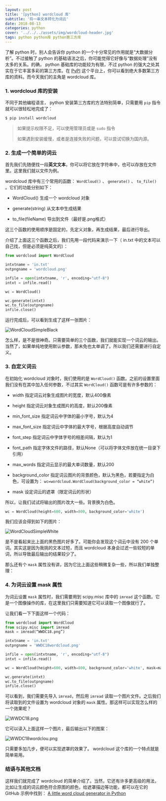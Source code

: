 ```yaml
---
layout: post
title: '[python] wordcloud 库'
subtitle: '将一串文本转化为词云'
date: 2018-08-13
categories: python
cover: '../../../assets/img/wordcloud-header.jpg'
tags: python python库 python第三方库
---
```


了解 python 时，别人会告诉你 python 的一个十分常见的作用就是“大数据分析”。不过接触了 python 的基础语法之后，你可能觉得它好像与“数据处理”没有太多的关系。的确， python 基础库的功能较为有限，不过 python 的强大之处其实在于它丰富多彩的第三方库。在 [PyPI](https://pypi.org) 这个平台上，你可以看到绝大多数第三方库的资料。而今天我们的主角是 wordcloud 库。

### 1. wordcloud 库的安装

不同于其他编程语言， python 安装第三方库的方法特别简单，只需要用 `pip` 指令就可以很轻松地完成了：

```bash
$ pip install wordcloud
```

> 如果提示权限不足，可以使用管理员或是 `sudo` 指令
>
> 如果遇到安装缓慢，或者是连接失败的问题，可以尝试切换为国内源。

### 2. 生成一个简单的词云

首先我们先随便找一段**英文文本**，你可以将它放在字符串中，也可以存放在文件里。这里我们就以文件为例。

wordcloud 库中有三个常用的函数： `WordCloud()` 、 `generate()` 、 `to_file()` 。它们的功能分别如下：

-   WordCloud() 生成一个 wordcloud 对象

-   generate(string) 从文本中生成结果

-   to_file(fileName) 导出到文件（最好是.png格式）

这三个函数的使用顺序是固定的，先定义对象，再生成结果，最后进行导出。

介绍了上面这三个函数之后，我们先用一段代码来演示一下（ in.txt 中的文本可以自己找，但是必须是纯英文的）：

```python
from wordcloud import WordCloud

intxtname = 'in.txt'
outpngname = 'wordcloud.png'

infile = open(intxtname, 'r', encoding="utf-8")
intxt = infile.read()

wc = WordCloud()

wc.generate(intxt)
wc.to_file(outpngname)
infile.close()
```

运行完成后，可以看到生成了这样一张图片：

![WordCloudSimpleBlack](../../../assets/screenshot/wordcloud-1.png)

怎么样，是不是很神奇。只需要简单的三个函数，我们就能实现一个词云的输出。当然了，如果单纯地使用默认参数，那未免也太单调了。所以我们还需要进行自定义。

### 3. 自定义词云

在初始化 wordcloud 对象时，我们使用的是 `WordCloud()` 函数。之前的设置里面我们没有在其中加入任何参数，不过其实 `WordCloud()` 函数可是有许多参数的：

-   width
    指定词云对象生成图片的宽度，默认400像素

-   height
    指定词云对象生成图片的高度，默认200像素

-   min_font_size
    指定词云中字体的最小字号，默认为4

-   max_font_size
    指定词云中字体的最大字号，根据高度自动调节

-   font_step
    指定词云中字体字号的相差间隔，默认为1

-   font_path
    指定字体文件的路径，默认None（可以将字体文件放在统一目录下引用）

-   max_words
    指定词云显示的最大单词数量，默认200

-   background_color
    指定词云图片的背景颜色，默认为黑色，若要指定为白色，可设置为：
    `wc=wordcloud.WordCloud(background_color = “white”)`

-   mask
    设定词云的遮罩（限定词云的形状）

所以，让我们试试将输出的图片改大一些。背景换为白色。

```python
wc = WordCloud(height=600, width=800, background_color='white')
```

我们应该会得到如下的图片：

![WordCloudSimpleWhite](../../../assets/screenshot/wordcloud-2.png)

是不是看起来比上面的黑色图片好多了。可能你会发现这个词云中没有 200 个单词。其实这是因为我挑的文本过短，而且 wordcloud 本身会过滤一些较短的单词，所以导致最后输出的结果较少了。

那么还有个 `mask` 属性没有讲，因为它比上面这些稍微复杂一些，所以我们单独整理：

### 4. 为词云设置 mask 属性

为词云设置 `mask` 属性时，我们需要用到 scipy.misc 库中的 `imread` 这个函数。它是一个图像操作的库，在这里我们只需要知道它可以读取一个图像就行了。

让我们看一下下面这样一个代码：

```python
from wordcloud import WordCloud
from scipy.misc import imread
mask = imread(“WWDC18.png”)

intxtname = 'in.txt'
outpngname = 'WWDC18wordcloud.png'

infile = open(intxtname, 'r', encoding="utf-8")
intxt = infile.read()

wc = WordCloud(height=600, width=800, background_color='white', mask=mask)

wc.generate(intxt)
wc.to_file(outpngname)
infile.close()
```

可以看到，我们需要先导入 `imread`，然后用 `imread` 读取一个图片文件。之后我们将读取到的文件设置为 wordcloud 对象的 `mask` 属性。那这样可以实现怎么样的一个效果呢？

![WWDC18.png](../../../assets/screenshot/wordcloud-3.png)

它可以读入上面这样一个图片，最后输出以下的图案：

![WWDC18wordclou.png](../../../assets/screenshot/wordcloud-4.png)

只需要多加几步，便可以实现遮罩的效果了。 wordcloud 这个库的一个特点就是简单易用。

### 结语与其他文档

这样我们就完成了 wordcloud 的简单介绍了。当然，它还有许多更高级的用法，比如让生成的词云颜色符合原图的颜色，给遮罩描边等功能，都可以在它的 GitHub 示例中找到： [A little word cloud generator in Python](https://github.com/amueller/word_cloud)
